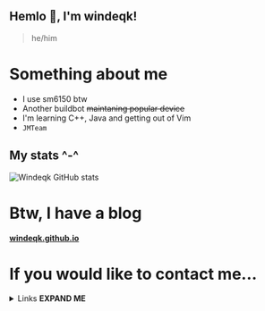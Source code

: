 ## Hemlo 👋, I'm windeqk!
> he/him

# Something about me
- I use sm6150 btw
- Another buildbot ~~maintaning popular device~~
- I'm learning C++, Java and getting out of Vim
- `JMTeam`

## My stats ^-^
![Windeqk GitHub stats](https://github-readme-stats.vercel.app/api/?username=windeqk&show_icons=true&title_color=fff&icon_color=8b949e&text_color=58a6ff&bg_color=0d1117&include_all_commits)

# Btw, I have a blog
**[windeqk.github.io](http://windeqk.github.io)**

# If you would like to contact me...
<details>
  <summary>
     Links <b>EXPAND ME</b>
  </summary>

## Mail
- [windeqk@gmail.com](mailto:windeqk@gmail.com)

## Socials
- [Telegram](https://t.me/windeqk)
- [Facebook](https://www.facebook.com/jacek.frytkownica.92)

**[CLICK ME PLOX](https://youtu.be/dQw4w9WgXcQ)**
</details>
